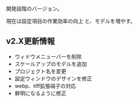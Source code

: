 開発段階のバージョン。

現在は設定項目の作業効率の向上
と、モデルを増やす。

## v2.X更新情報

- ウィドウメニューバーを削除
- スケールアップのモデルを追加
- プロジェクト名を変更
- 設定ウィンドウのデザインを修正
- webp、tiff拡張端子の対応
- 鮮明になるように修正